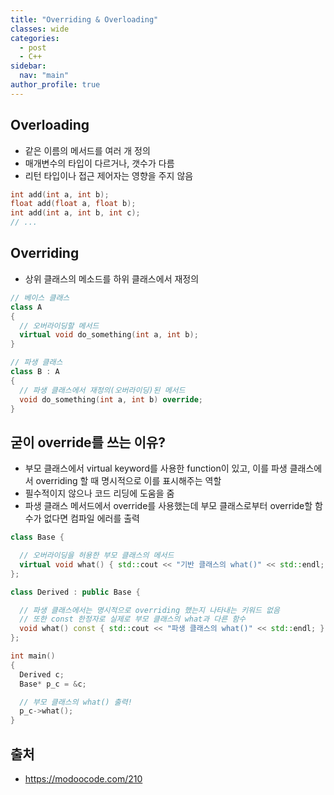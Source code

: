 ```yaml
---
title: "Overriding & Overloading"
classes: wide
categories: 
  - post
  - C++
sidebar:
  nav: "main"
author_profile: true
---
```


## Overloading 
* 같은 이름의 메서드를 여러 개 정의 
* 매개변수의 타입이 다르거나, 갯수가 다름 
* 리턴 타입이나 접근 제어자는 영향을 주지 않음

```c++
int add(int a, int b);
float add(float a, float b);
int add(int a, int b, int c);
// ...
```

## Overriding 
* 상위 클래스의 메소드를 하위 클래스에서 재정의

```c++
// 베이스 클래스
class A
{
  // 오버라이딩할 메서드
  virtual void do_something(int a, int b);
}

// 파생 클래스
class B : A
{
  // 파생 클래스에서 재정의(오버라이딩)된 메서드
  void do_something(int a, int b) override;
}
```

## 굳이 override를 쓰는 이유?
* 부모 클래스에서 virtual keyword를 사용한 function이 있고, 이를 파생 클래스에서 overriding 할 때 명시적으로 이를 표시해주는 역할
* 필수적이지 않으나 코드 리딩에 도움을 줌
* 파생 클래스 메서드에서 override를 사용했는데 부모 클래스로부터 override할 함수가 없다면 컴파일 에러를 출력

```c++
class Base {

  // 오버라이딩을 허용한 부모 클래스의 메서드
  virtual void what() { std::cout << "기반 클래스의 what()" << std::endl; }
};

class Derived : public Base {

  // 파생 클래스에서는 명시적으로 overriding 했는지 나타내는 키워드 없음
  // 또한 const 한정자로 실제로 부모 클래스의 what과 다른 함수
  void what() const { std::cout << "파생 클래스의 what()" << std::endl; }
};

int main()
{
  Derived c;
  Base* p_c = &c;

  // 부모 클래스의 what() 출력!
  p_c->what();    
}
```

## 출처
* <https://modoocode.com/210>